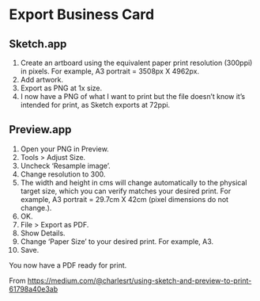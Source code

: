 # Export Business Card 

## Sketch.app
1. Create an artboard using the equivalent paper print resolution (300ppi) in pixels. For example, A3 portrait = 3508px X 4962px.
2. Add artwork.
3. Export as PNG at 1x size.
4. I now have a PNG of what I want to print but the file doesn’t know it’s intended for print, as Sketch exports at 72ppi.

## Preview.app
1. Open your PNG in Preview.
2. Tools > Adjust Size.
3. Uncheck ‘Resample image’.
4. Change resolution to 300.
5. The width and height in cms will change automatically to the physical target size, which you can verify matches your desired print. For example, A3 portrait = 29.7cm X 42cm (pixel dimensions do not change.).
6. OK.
7. File > Export as PDF.
8. Show Details.
9. Change ‘Paper Size’ to your desired print. For example, A3.
10. Save.

You now have a PDF ready for print.

From https://medium.com/@charlesrt/using-sketch-and-preview-to-print-61798a40e3ab
